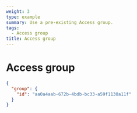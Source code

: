 ```yaml
---
weight: 3
type: example
summary: Use a pre-existing Access group.
tags:
  - Access group
title: Access group
---
```


# Access group

```json
{
  "group": {
    "id": "aa0a4aab-672b-4bdb-bc33-a59f1130a11f"
  }
}
```